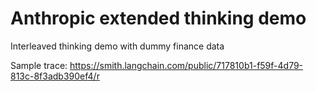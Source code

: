 # Anthropic extended thinking demo
Interleaved thinking demo with dummy finance data

Sample trace: https://smith.langchain.com/public/717810b1-f59f-4d79-813c-8f3adb390ef4/r